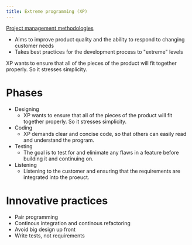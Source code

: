 ```yaml
---
title: Extreme programming (XP)
---
```

[Project management methodologies](foundations-of-project-management/project-management-methodologies.md)

- Aims to improve product quality and the ability to respond to changing customer needs
- Takes best practices for the development process to "extreme" levels

XP wants to ensure that all of the pieces of the product will fit together properly. So it stresses simplicity.

# Phases
- Designing
	- XP wants to ensure that all of the pieces of the product will fit together properly. So it stresses simplicity.
- Coding
	- XP demands clear and concise code, so that others can easily read and understand the program.
- Testing
	- The goal is to test for and elinimate any flaws in a feature before building it and continuing on. 
- Listening
	- Listening to the customer and ensuring that the requirements are integrated into the proeuct. 

# Innovative practices
- Pair programming
- Continous integration and continous refactoring
- Avoid big design up front
- Write tests, not requirements
